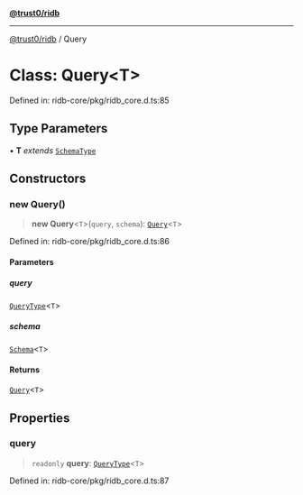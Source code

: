 [**@trust0/ridb**](../README.md)

***

[@trust0/ridb](../README.md) / Query

# Class: Query\<T\>

Defined in: ridb-core/pkg/ridb\_core.d.ts:85

## Type Parameters

• **T** *extends* [`SchemaType`](../type-aliases/SchemaType.md)

## Constructors

### new Query()

> **new Query**\<`T`\>(`query`, `schema`): [`Query`](Query.md)\<`T`\>

Defined in: ridb-core/pkg/ridb\_core.d.ts:86

#### Parameters

##### query

[`QueryType`](../type-aliases/QueryType.md)\<`T`\>

##### schema

[`Schema`](Schema.md)\<`T`\>

#### Returns

[`Query`](Query.md)\<`T`\>

## Properties

### query

> `readonly` **query**: [`QueryType`](../type-aliases/QueryType.md)\<`T`\>

Defined in: ridb-core/pkg/ridb\_core.d.ts:87
